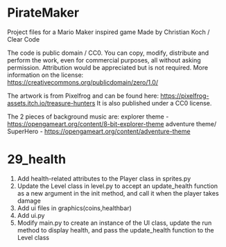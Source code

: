# PirateMaker

Project files for a Mario Maker inspired game
Made by Christian Koch / Clear Code

The code is public domain / CC0. You can copy, modify, distribute and perform the work, even for commercial purposes, all without asking permission.
Attribution would be appreciated but is not required.
More information on the license: https://creativecommons.org/publicdomain/zero/1.0/

The artwork is from Pixelfrog and can be found here: https://pixelfrog-assets.itch.io/treasure-hunters
It is also published under a CC0 license.

The 2 pieces of background music are:
explorer theme - https://opengameart.org/content/8-bit-explorer-theme
adventure theme/ SuperHero - https://opengameart.org/content/adventure-theme

# 29_health

1. Add health-related attributes to the Player class in sprites.py
2. Update the Level class in level.py to accept an update_health function as a new argument in the init method, and call it when the player takes damage
3. Add ui files in graphics(coins,healthbar)
4. Add ui.py
5. Modify main.py to create an instance of the UI class, update the run method to display health, and pass the update_health function to the Level class
